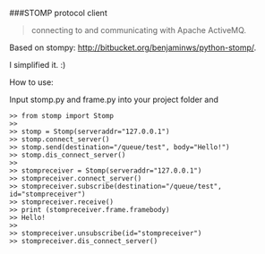 ###STOMP protocol client
>connecting to and communicating with Apache ActiveMQ.

Based on stompy: http://bitbucket.org/benjaminws/python-stomp/. 

I simplified it. :)

How to use:

Input stomp.py and frame.py into your project folder and 

    >> from stomp import Stomp
    >>
    >> stomp = Stomp(serveraddr="127.0.0.1")
    >> stomp.connect_server()
    >> stomp.send(destination="/queue/test", body="Hello!")
    >> stomp.dis_connect_server()
    >> 
    >> stompreceiver = Stomp(serveraddr="127.0.0.1")
    >> stompreceiver.connect_server()
    >> stompreceiver.subscribe(destination="/queue/test", id="stompreceiver")
    >> stompreceiver.receive()
    >> print (stompreceiver.frame.framebody)
    >> Hello!
    >>
    >> stompreceiver.unsubscribe(id="stompreceiver")
    >> stompreceiver.dis_connect_server()
